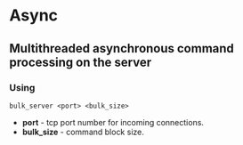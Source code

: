 # Async
## Multithreaded asynchronous command processing on the server
### Using
```
bulk_server <port> <bulk_size>
```
- **port** - tcp port number for incoming connections.
- **bulk_size** - command block size.